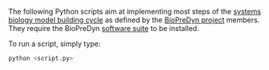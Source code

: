 The following Python scripts aim at implementing most steps of the
[systems biology model building cycle](https://github.com/bmoreau/biopredyn/wiki/sb_model_building_cycle)
as defined by the [BioPreDyn project](http://www.biopredyn.eu/) members. They
require the BioPreDyn [software suite](https://github.com/bmoreau/biopredyn)
to be installed.

To run a script, simply type:

```python
python <script.py>
```
